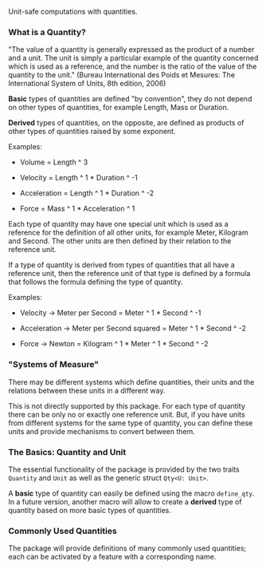Unit-safe computations with quantities.

### What is a Quantity?

"The value of a quantity is generally expressed as the product of a number
and a unit. The unit is simply a particular example of the quantity concerned
which is used as a reference, and the number is the ratio of the value of the
quantity to the unit." (Bureau International des Poids et Mesures: The
International System of Units, 8th edition, 2006)

**Basic** types of quantities are defined "by convention", they do not depend on
other types of quantities, for example Length, Mass or Duration.

**Derived** types of quantities, on the opposite, are defined as products of
other types of quantities raised by some exponent.

Examples:

* Volume = Length ^ 3

* Velocity = Length ^ 1 * Duration ^ -1

* Acceleration = Length ^ 1 * Duration ^ -2

* Force = Mass ^ 1 * Acceleration ^ 1

Each type of quantity may have one special unit which is used as a reference
for the definition of all other units, for example Meter, Kilogram and
Second. The other units are then defined by their relation to the reference
unit.

If a type of quantity is derived from types of quantities that all have a
reference unit, then the reference unit of that type is defined by a formula
that follows the formula defining the type of quantity.

Examples:

* Velocity -> Meter per Second = Meter ^ 1 * Second ^ -1

* Acceleration -> Meter per Second squared = Meter ^ 1 * Second ^ -2

* Force -> Newton = Kilogram ^ 1 * Meter ^ 1 * Second ^ -2


### "Systems of Measure"

There may be different systems which define quantities, their units and the
relations between these units in a different way.

This is not directly supported by this package. For each type of quantity there
can be only no or exactly one reference unit. But, if you have units from
different systems for the same type of quantity, you can define these units
and provide mechanisms to convert between them.

### The Basics: Quantity and Unit

The essential functionality of the package is provided by the two traits 
`Quantity` and `Unit` as well as the generic struct `Qty<U: Unit>`.

A **basic** type of quantity can easily be defined using the macro 
`define_qty`. In a future version, another macro will allow to create a
**derived** type of quantity based on more basic types of quantities.

### Commonly Used Quantities

The package will provide definitions of many commonly used quantities; each
can be activated by a feature with a corresponding name.

